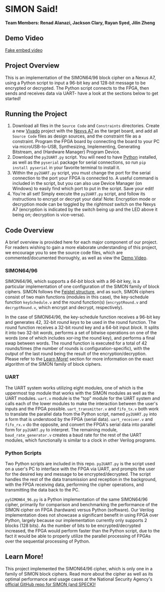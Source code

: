 # SIMON Said!
**Team Members: Renad Alanazi, Jackson Clary, Rayan Syed, Jilin Zheng**


## Demo Video
[Fake embed video](https://stackoverflow.com/questions/11804820/how-can-i-embed-a-youtube-video-on-github-wiki-pages)


## Project Overview
This is an implementation of the SIMON64/96 block cipher on a Nexus A7, using a Python script to input a 96-bit key and 128-bit message to be encrypted or decrypted. The Python script connects to the FPGA, then sends and receives data via UART- have a look at the sections below to get started!


## Running the Project
1. Download all files in the `Source Code` and `Constraints` directories. Create a new [Vivado](https://www.xilinx.com/products/design-tools/vivado.html#:~:text=Vivado%20is%20the%20design%20software,Route%2C%20Verification%2FSimulation%20tools.) project with the [Nexys A7](https://digilent.com/shop/nexys-a7-fpga-trainer-board-recommended-for-ece-curriculum/) as the target board, and add all `Source Code` files as design sources, and the constraint file as a constraint. Program the FPGA board by connecting the board to your PC via microUSB-to-USB, Synthesizing, Implementing, Generating Bitstream, and (Hardware Manager) Program Device.
2. Download the `py2UART.py` script. You will need to have [Python](https://www.python.org/downloads/) installed, as well as the `pyserial` package for serial connections, so run `pip install pyserial` in your favorite terminal to install it.
3. Within the `py2UART.py` script, you must change the port for the serial connection to the port your FPGA is connected to. A useful command is included in the script, but you can also use Device Manager (on Windows) to easily find which port to put in the script. Save your edit!
4. You're all set! Simply execute the `py2UART.py` script, and follow its instructions to encrypt or decrypt your data! Note: Encryption mode or decryption mode can be toggled by the *rightmost* switch on the Nexys A7 (encryption is indicated by the switch being up and the LED above it being on; decryption is vice-versa).


## Code Overview
A brief overview is provided here for each major component of our project. For readers wishing to gain a more elaborate understanding of this project, we encourage you to see the source code files, which are commented/documented thoroughly, as well as view the [Demo Video](#demo-video).

### SIMON64/96
SIMON64/96, which supports a *64-bit* block with a *96-bit* key, is a particular implementation of one configuration of the SIMON family of block ciphers. SIMON follows the [Feistel structure](https://en.wikipedia.org/wiki/Feistel_cipher), and as such, SIMON ciphers consist of two main functions (modules in this case), the key-schedule function `keySchedule.v` and the round function(s) (`encryptRound.v` and `decryptRound.v`, which encrypt and decrypt, respectively). 

In the case of SIMON64/96, the key-schedule function receives a 96-bit key and generates 42, 32-bit *round keys* to be used in the round function. The round function receives a 32-bit round key and a 64-bit input *block*. It splits it into two 32-bit *words*, performs a set of bitwise operations on one of the words (one of which includes xor-ing the round key), and performs a final swap between words. The round function is executed for a total of 42 rounds/times (the number of rounds is configuration-specific), with the output of the last round being the result of the encryption/decryption. Please refer to the [Learn More!](#learn-more!) section for more information on the exact algorithm of the SIMON family of block ciphers.

### UART
The UART system works utilizing eight modules, one of which is the uppermost top module that works with the SIMON modules as well as the UART modules. `uart.v` module is the "top" module for the UART system and calls each of the lower modules to make the interaction between the user's inputs and the FPGA possible. `uart_transmitter.v` and `fifo_tx.v` both work to translate the parallel data from the Python script, named `py2UART.py` into a form that is understood by the FPGA (serial data). `uart_receiver.v` and `fifo_rx.v` do the opposite, and convert the FPGA's serial data into parallel form for `py2UART.py` to interpret. The remaining module, `baud_rate_generator.v` creates a baud rate for the rest of the UART modules, which functionally is similar to a clock in other Verilog programs.

### Python Scripts
Two Python scripts are included in this repo. `py2UART.py` is the script used on a user's PC to interface with the FPGA via UART, and prompts the user for the desired key and message to be encrypted/decrypted. The script handles the rest of the data transmission and reception in the background, with the FPGA receiving data, performing the cipher operations, and transmitting the data back to the PC.

`pySIMON64_96.py` is a Python implementation of the same SIMON64/96 cipher, primarily for comparison and benchmarking the performance of the SIMON cipher on FPGA (hardware) versus Python (software). Our Verilog implementation does not showcase a significant benefit in using FPGA over Python, largely because our implementation currently only supports 2 blocks (128 bits). As the number of bits to be encrypted/decrypted increased, the FPGA would perform faster than the Python script, due to the fact it would be able to properly utilize the parallel processing of FPGAs over the sequential processing of Python.


## Learn More!
This project implemented the SIMON64/96 cipher, which is only one in a family of SIMON block ciphers. Read more about the cipher as well as its optimal performance and usage cases at the National Security Agency's [official GitHub repo for SIMON (and SPECK)!](https://github.com/nsacyber/simon-speck)

